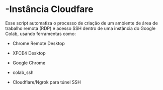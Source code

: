 # -Instância Cloudfare

Esse script automatiza o processo de criação de um ambiente de área de trabalho remota (RDP) e acesso SSH dentro de uma instância do Google Colab, usando ferramentas como:

- Chrome Remote Desktop

- XFCE4 Desktop

- Google Chrome

- colab_ssh

- Cloudflare/Ngrok para túnel SSH


